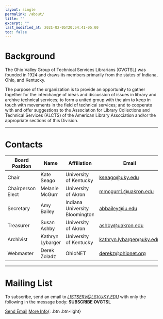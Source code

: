 ```yaml
---
layout: single
permalink: /about/
title: ""
excerpt: ""
last_modified_at: 2021-02-05T20:54:41-05:00
toc: false
---
```


# Background

The Ohio Valley Group of Technical Services Librarians (OVGTSL) was founded in 1924 and draws its members primarily from the states of Indiana, Ohio, and Kentucky.

The purpose of the organization is to provide an opportunity to gather together for the interchange of ideas and discussion of issues in library and archive technical services; to form a united group with the aim to keep in touch with movements in the field of technical services; and to cooperate with and offer suggestions to the Association for Library Collections and Technical Services (ALCTS) of the American Library Association and/or the appropriate sections of this Division.

<hr class="invisible"/>

# Contacts

| Board Position    | Name              | Affiliation                     | Email                         |
|-------------------|-------------------|---------------------------------|-------------------------------|
| Chair             | Kate Seago        | University of Kentucky          | kseago@uky.edu                |
| Chairperson Elect | Melanie McGurr    | University of Akron             | mmcgurr1@uakron.edu           |
| Secretary         | Amy Bailey        | Indiana University Bloomington  | abbailey@iu.edu               |
| Treasurer         | Susan Ashby       | University of Akron             | ashby@uakron.edu              |
| Archivist         | Kathryn Lybarger  | University of Kentucky          | kathryn.lybarger@uky.edu      |
| Webmaster         | Derek Zoladz      | OhioNET                         | derekz@ohionet.org            |

<hr class="invisible"/>

# Mailing List

To subscribe, send an email to *LISTSERV@LSV.UKY.EDU* with only the following in the message body: **SUBSCRIBE OVGTSL**

<a class="btn btn--info" href="mailto:LISTSERV@LSV.UKY.EDU?subject=SUBSCRIBE OVGTSL&body=SUBSCRIBE OVGTSL">Send Email</a> [More Info](http://www.lsoft.com/scripts/wl.exe?SL1=OVGTSL&H=LSV.UKY.EDU){: .btn .btn-light}